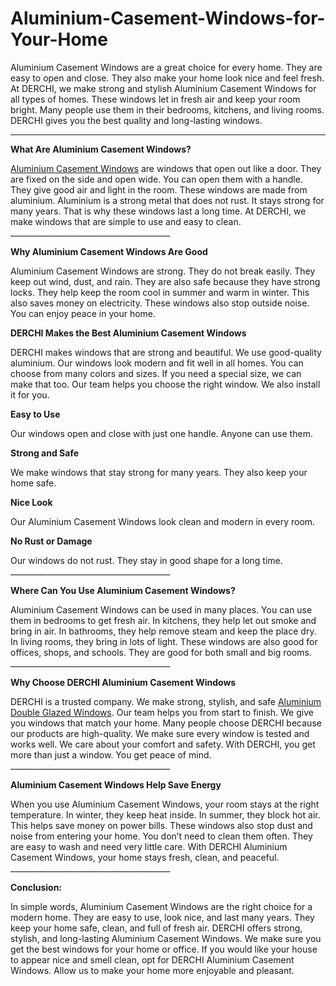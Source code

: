 # Aluminium-Casement-Windows-for-Your-Home
Aluminium Casement Windows are a great choice for every home. They are easy to open and close. They also make your home look nice and feel fresh. At DERCHI, we make strong and stylish Aluminium Casement Windows for all types of homes.
These windows let in fresh air and keep your room bright. Many people use them in their bedrooms, kitchens, and living rooms. DERCHI gives you the best quality and long-lasting windows.
________________________________________
<p><b>What Are Aluminium Casement Windows?</b></p>
<a href="https://www.dejiypwindow.com/aluminum-windows/">Aluminium Casement Windows</a> are windows that open out like a door. They are fixed on the side and open wide. You can open them with a handle. They give good air and light in the room.
These windows are made from aluminium. Aluminium is a strong metal that does not rust. It stays strong for many years. That is why these windows last a long time.
At DERCHI, we make windows that are simple to use and easy to clean.
________________________________________
<p><b>Why Aluminium Casement Windows Are Good</b></p>
Aluminium Casement Windows are strong. They do not break easily. They keep out wind, dust, and rain. They are also safe because they have strong locks.
They help keep the room cool in summer and warm in winter. This also saves money on electricity. These windows also stop outside noise. You can enjoy peace in your home.
<p><b>DERCHI Makes the Best Aluminium Casement Windows</b></p>
DERCHI makes windows that are strong and beautiful. We use good-quality aluminium. Our windows look modern and fit well in all homes.
You can choose from many colors and sizes. If you need a special size, we can make that too. Our team helps you choose the right window. We also install it for you.
<p><b>Easy to Use</b></p>
Our windows open and close with just one handle. Anyone can use them.
<p><b>Strong and Safe</b></p>
We make windows that stay strong for many years. They also keep your home safe.
<p><b>Nice Look</b></p>
Our Aluminium Casement Windows look clean and modern in every room.
<p><b>No Rust or Damage</b></p>
Our windows do not rust. They stay in good shape for a long time.
________________________________________
<p><b>Where Can You Use Aluminium Casement Windows?</b></p>
Aluminium Casement Windows can be used in many places. You can use them in bedrooms to get fresh air. In kitchens, they help let out smoke and bring in air. In bathrooms, they help remove steam and keep the place dry. In living rooms, they bring in lots of light.
These windows are also good for offices, shops, and schools. They are good for both small and big rooms.
________________________________________
<p><b>Why Choose DERCHI Aluminium Casement Windows</b></p>
DERCHI is a trusted company. We make strong, stylish, and safe <a href="https://www.dejiypwindow.com/aluminum-windows/">Aluminium Double Glazed Windows</a>. Our team helps you from start to finish. We give you windows that match your home.
Many people choose DERCHI because our products are high-quality. We make sure every window is tested and works well. We care about your comfort and safety.
With DERCHI, you get more than just a window. You get peace of mind.
________________________________________
<p><b>Aluminium Casement Windows Help Save Energy</b></p>
When you use Aluminium Casement Windows, your room stays at the right temperature. In winter, they keep heat inside. In summer, they block hot air. This helps save money on power bills.
These windows also stop dust and noise from entering your home. You don’t need to clean them often. They are easy to wash and need very little care.
With DERCHI Aluminium Casement Windows, your home stays fresh, clean, and peaceful.
________________________________________
<p><b>Conclusion:</b></p>
In simple words, Aluminium Casement Windows are the right choice for a modern home. They are easy to use, look nice, and last many years. They keep your home safe, clean, and full of fresh air.
DERCHI offers strong, stylish, and long-lasting Aluminium Casement Windows. We make sure you get the best windows for your home or office.
If you would like your house to appear nice and smell clean, opt for DERCHI Aluminium Casement Windows. Allow us to make your home more enjoyable and pleasant.

